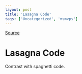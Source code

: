 ```yaml
---
layout: post
title: 'Lasagna Code'
tags: ['Uncategorized', 'msmvps']
---
```

[Source](http://blogs.msmvps.com/peterritchie/2010/10/05/lasagna-code/ "Permalink to Lasagna Code")

# Lasagna Code
Contrast with spaghetti code.


